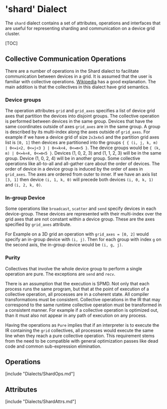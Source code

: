 # 'shard' Dialect

The `shard` dialect contains a set of attributes, operations and interfaces that
are useful for representing sharding and communication on a device grid
cluster.

[TOC]

## Collective Communication Operations
There are a number of operations in the Shard dialect to facilitate
communication between devices in a grid.
It is assumed that the user is familiar with collective operations.
[Wikipedia](https://en.wikipedia.org/wiki/Collective_operation) has a good
explanation.
The main addition is that the collectives in this dialect have grid
semantics.

### Device groups
The operation attributes `grid` and `grid_axes` specifies a list of device grid
axes that partition the devices into disjoint groups.
The collective operation is performed between devices in the same group.
Devices that have the same coordinates outside of axes `grid_axes` are in the
same group.
A group is described by its multi-index along the axes outside of `grid_axes`.
For example if we have a device grid of size `2x3x4x5` and the partition grid
axes list is `[0, 1]` then devices are partitioned into the groups
`{ { (i, j, k, m) | 0<=i<2, 0<=j<3 } | 0<=k<4, 0<=m<5 }`.
The device groups would be `{ (k, m) | 0<=k<4, 0<=m<5 }`.
Devices (1, 0, 2, 3) and (1, 1, 2, 3) will be in the same group.
Device (1, 0, 2, 4) will be in another group.
Some collective operations like all-to-all and all-gather care about the
order of devices.
The order of device in a device group is induced by the order of axes in
`grid_axes`.
The axes are ordered from outer to inner.
If we have an axis list `[3, 1]` then device `(i, 1, k, 0)` will precede
both devices `(i, 0, k, 1)` and `(i, 2, k, 0)`.

### In-group Device
Some operations like `broadcast`, `scatter` and `send` specify devices in each
device-group.
These devices are represented with their multi-index over the grid axes that
are not constant within a device group.
These are the axes specified by `grid_axes` attribute.

For Example on a 3D grid an operation with `grid_axes = [0, 2]` would specify
an in-group device with `(i, j)`. Then for each group with index `g` on the
second axis, the in-group device would be `(i, g, j)`.
### Purity
Collectives that involve the whole device group to perform a single operation
are pure. The exceptions are `send` and `recv`.

There is an assumption that the execution is SPMD.
Not only that each process runs the same program, but that at the point of
execution of a collective operation, all processes are in a coherent state.
All compiler transformations must be consistent.
Collective operations in the IR that may correspond to the same runtime
collective operation must be transformed in a consistent manner.
For example if a collective operation is optimized out, than it must also
not appear in any path of execution on any process.

Having the operations as `Pure` implies that if an interpreter is to execute
the IR containing the `grid` collectives, all processes would execute the same
line when they reach a pure collective operation.
This requirement stems from the need to be compatible with general optimization
passes like dead code and common sub-expression elimination.

## Operations

[include "Dialects/ShardOps.md"]

## Attributes

[include "Dialects/ShardAttrs.md"]
